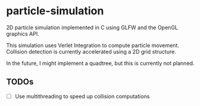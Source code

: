 # particle-simulation

2D particle simulation implemented in C using GLFW and the OpenGL graphics API.

This simulation uses Verlet Integration to compute particle movement.
Collision detection is currently accelerated using a 2D grid structure.

In the future, I might implement a quadtree, but this is currently not planned.


## TODOs

- [ ] Use multithreading to speed up collision computations
